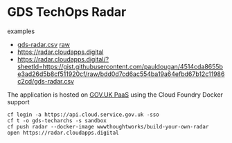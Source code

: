 # GDS TechOps Radar

examples

- [gds-radar.csv](https://gist.github.com/pauldougan/4514cda8655be3ad26d5b8cf511920cf/) [raw](https://gist.githubusercontent.com/pauldougan/4514cda8655be3ad26d5b8cf511920cf/raw/bdd0d7cd6ac554ba19a64efbd67b12c11986c2cd/gds-radar.csv)
- https://radar.cloudapps.digital
- https://radar.cloudapps.digital/?sheetId=https://gist.githubusercontent.com/pauldougan/4514cda8655be3ad26d5b8cf511920cf/raw/bdd0d7cd6ac554ba19a64efbd67b12c11986c2cd/gds-radar.csv

The application is hosted on [GOV.UK PaaS](https://cloud.service.gov.uk) using the Cloud Foundry Docker support

```
cf login -a https://api.cloud.service.gov.uk -sso
cf t -o gds-techarchs -s sandbox  
cf push radar --docker-image wwwthoughtworks/build-your-own-radar
open https://radar.cloudapps.digital
```
